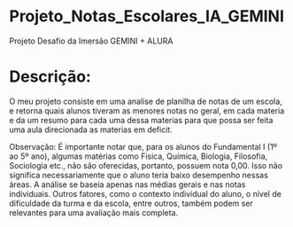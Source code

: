 # Projeto_Notas_Escolares_IA_GEMINI
Projeto Desafio da Imersão GEMINI + ALURA

# Descrição:

O meu projeto consiste em uma analise de planilha de notas de um escola, e retorna quais alunos tiveram as menores notas no geral, em cada materia e da um resumo para cada uma dessa materias para que possa ser feita uma aula direcionada as materias em deficit.

Observação:
É importante notar que, para os alunos do Fundamental I (1º ao 5º ano), algumas matérias como Física, Química, Biologia, Filosofia, Sociologia etc., não são oferecidas, portanto, possuem  nota 0,00. Isso não significa necessariamente que o aluno teria baixo desempenho nessas áreas.
A análise se baseia apenas nas médias gerais e nas notas individuais. Outros fatores, como o contexto individual do aluno, o nível de dificuldade da turma e da escola, entre outros, também podem ser relevantes para uma avaliação mais completa.
